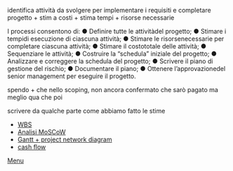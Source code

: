 
identifica attività da svolgere per implementare i requisiti e completare progetto + stim a costi + stima tempi + risorse necessarie

I processi consentono di:
 ● Definire tutte le attivitàdel progetto;
 ● Stimare i tempidi esecuzione di ciascuna attività;
 ● Stimare le risorsenecessarie per completare ciascuna attività;
 ● Stimare il costototale delle attività;
 ● Sequenziare le attività;
 ● Costruire la “schedula” iniziale del progetto;
 ● Analizzare e correggere la schedula del progetto; 
● Scrivere il piano di gestione del rischio;
 ● Documentare il piano;
 ● Ottenere l’approvazionedel senior management per eseguire il progetto.

spendo + che nello scoping, non ancora confermato che sarò pagato ma meglio qua che poi


scrivere da qualche parte come abbiamo fatto le stime


- [WBS](../documentazione/planningC/wbs.md)
- [Analisi MoSCoW](../documentazione/planningC/moscow.md)
- [Gantt + project network diagram](../documentazione/planningC/gantt.md)
- [cash flow](../documentazione/planningC/cash_flow.md)

[Menu](../index.md)